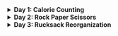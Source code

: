 <details>
<summary><b>Day 1: Calorie Counting</b></summary>
<p>
The Elves take turns writing down the number of Calories contained by the various meals, snacks, rations, etc. that they've brought with them, one item per line. Each Elf separates their own inventory from the previous Elf's inventory (if any) by a blank line.

```
1000
2000
3000

4000

5000
6000

7000
8000
9000

10000
```

### Part 1:

Find the Elf carrying the most Calories. How many total Calories is that Elf carrying?

### Part 2:

Find the top three Elves carrying the most Calories. How many Calories are those Elves carrying in total?

</p>
</details>

<details>
<summary><b>Day 2: Rock Paper Scissors</b></summary>
<p>
Overall description

```

```

### Part 1:

Part 1 description

### Part 2:

Part 2 description

</p>
</details>

<details>
<summary><b>Day 3: Rucksack Reorganization</b></summary>
<p>
Overall description

```

```

### Part 1:

Part 1 description

### Part 2:

Part 2 description

</p>
</details>
